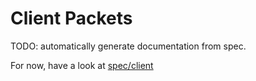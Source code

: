 # Client Packets
TODO: automatically generate documentation from spec.

For now, have a look at [spec/client](../convert/spec/client)
